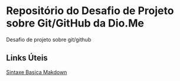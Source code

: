 # Repositório do Desafio de Projeto sobre Git/GitHub da Dio.Me
Desafio de projeto sobre git/github
## Links  Úteis

[Sintaxe Basica Makdown](https://www.markdownguide.org/basic-syntax/)
